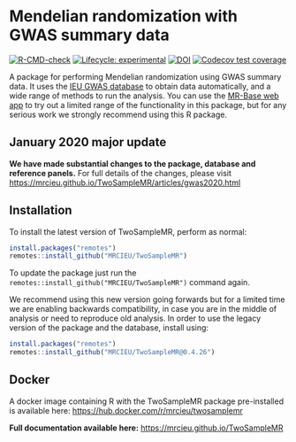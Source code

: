 
<!-- README.md is generated from README.Rmd. Please edit that file -->

# Mendelian randomization with GWAS summary data

<!-- badges: start -->

[![R-CMD-check](https://github.com/MRCIEU/TwoSampleMR/actions/workflows/check-full.yaml/badge.svg)](https://github.com/MRCIEU/TwoSampleMR/actions/workflows/check-full.yaml)
[![Lifecycle:
experimental](https://img.shields.io/badge/lifecycle-experimental-orange.svg)](https://www.tidyverse.org/lifecycle/#experimental)
[![DOI](https://zenodo.org/badge/49515156.svg)](https://zenodo.org/badge/latestdoi/49515156)
[![Codecov test
coverage](https://codecov.io/gh/MRCIEU/TwoSampleMR/branch/master/graph/badge.svg)](https://codecov.io/gh/MRCIEU/TwoSampleMR?branch=master)
<!-- badges: end -->

A package for performing Mendelian randomization using GWAS summary
data. It uses the [IEU GWAS database](https://gwas.mrcieu.ac.uk/) to
obtain data automatically, and a wide range of methods to run the
analysis. You can use the [MR-Base web app](https://www.mrbase.org/) to
try out a limited range of the functionality in this package, but for
any serious work we strongly recommend using this R package.

## January 2020 major update

**We have made substantial changes to the package, database and
reference panels.** For full details of the changes, please visit
<https://mrcieu.github.io/TwoSampleMR/articles/gwas2020.html>

## Installation

To install the latest version of TwoSampleMR, perform as normal:

``` r
install.packages("remotes")
remotes::install_github("MRCIEU/TwoSampleMR")
```

To update the package just run the
`remotes::install_github("MRCIEU/TwoSampleMR")` command again.

We recommend using this new version going forwards but for a limited
time we are enabling backwards compatibility, in case you are in the
middle of analysis or need to reproduce old analysis. In order to use
the legacy version of the package and the database, install using:

``` r
install.packages("remotes")
remotes::install_github("MRCIEU/TwoSampleMR@0.4.26")
```

## Docker

A docker image containing R with the TwoSampleMR package pre-installed
is available here: <https://hub.docker.com/r/mrcieu/twosamplemr>

<!-- Additional content -->

**Full documentation available here:**
<https://mrcieu.github.io/TwoSampleMR>
